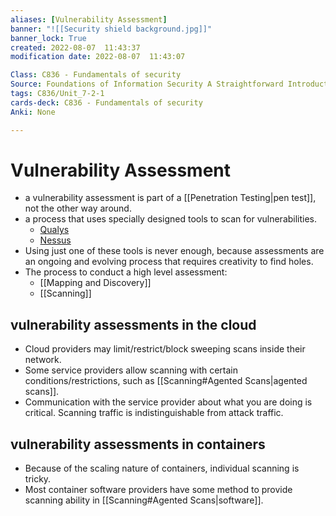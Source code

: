 ```yaml
---
aliases: [Vulnerability Assessment]
banner: "![[Security shield background.jpg]]"
banner_lock: True
created: 2022-08-07  11:43:37
modification date: 2022-08-07  11:43:07

Class: C836 - Fundamentals of security
Source: Foundations of Information Security A Straightforward Introduction
tags: C836/Unit_7-2-1
cards-deck: C836 - Fundamentals of security
Anki: None

---
```


# Vulnerability Assessment
- a vulnerability assessment is part of a [[Penetration Testing|pen test]], not the other way around.
- a process that uses specially designed tools to scan for vulnerabilities.
	- [Qualys](https://www.qualys.com/)
	- [Nessus](https://en.wikipedia.org/wiki/Nessus_(software))
- Using just one of these tools is never enough, because assessments are an ongoing and evolving process that requires creativity to find holes.
- The process to conduct a high level assessment:
	- [[Mapping and Discovery]]
	- [[Scanning]]
## vulnerability assessments in the cloud
- Cloud providers may limit/restrict/block sweeping scans inside their network.
- Some service providers allow scanning with certain conditions/restrictions, such as [[Scanning#Agented Scans|agented scans]].
- Communication with the service provider about what you are doing is critical. Scanning traffic is indistinguishable from attack traffic.
## vulnerability assessments in containers
- Because of the scaling nature of containers, individual scanning is tricky.
- Most container software providers have some method to provide scanning ability in  [[Scanning#Agented Scans|software]].